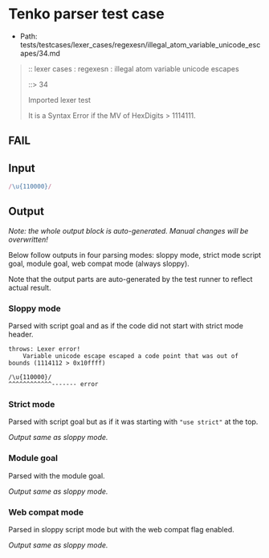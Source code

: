 # Tenko parser test case

- Path: tests/testcases/lexer_cases/regexesn/illegal_atom_variable_unicode_escapes/34.md

> :: lexer cases : regexesn : illegal atom variable unicode escapes
>
> ::> 34
>
> Imported lexer test
>
> It is a Syntax Error if the MV of HexDigits > 1114111.

## FAIL

## Input

`````js
/\u{110000}/
`````

## Output

_Note: the whole output block is auto-generated. Manual changes will be overwritten!_

Below follow outputs in four parsing modes: sloppy mode, strict mode script goal, module goal, web compat mode (always sloppy).

Note that the output parts are auto-generated by the test runner to reflect actual result.

### Sloppy mode

Parsed with script goal and as if the code did not start with strict mode header.

`````
throws: Lexer error!
    Variable unicode escape escaped a code point that was out of bounds (1114112 > 0x10ffff)

/\u{110000}/
^^^^^^^^^^^^------- error
`````

### Strict mode

Parsed with script goal but as if it was starting with `"use strict"` at the top.

_Output same as sloppy mode._

### Module goal

Parsed with the module goal.

_Output same as sloppy mode._

### Web compat mode

Parsed in sloppy script mode but with the web compat flag enabled.

_Output same as sloppy mode._
